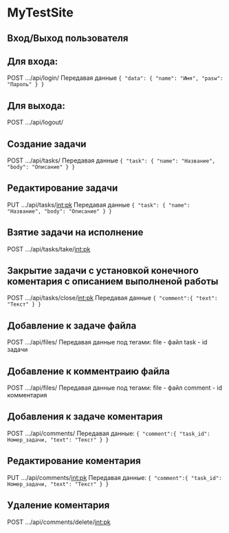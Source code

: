 # MyTestSite
## Вход/Выход пользователя
## Для входа:
POST .../api/login/
Передавая данные
`{
    "data": {
    	"name": "Имя",
    	"pasw": "Пароль"
    }
}`

## Для выхода:
POST .../api/logout/

## Создание задачи
POST .../api/tasks/
Передавая данные
`{
  "task": {
      "name": "Название",
      "body": "Описание"
    }
}`

## Редактирование задачи
PUT .../api/tasks/<int:pk>
Передавая данные
`{
  "task": {
      "name": "Название",
      "body": "Описание"
    }
}`

## Взятие задачи на исполнение
POST .../api/tasks/take/<int:pk>

## Закрытие задачи с установкой конечного коментария с описанием выполненой работы
POST .../api/tasks/close/<int:pk>
Передавая данные
`{
"comment":{
            "text": "Текст"
}
}`

## Добавление к задаче файла
POST .../api/files/
Передавая данные под тегами:
file - файл
task - id задачи

## Добавление к комментраию файла
POST .../api/files/
Передавая данные под тегами:
file - файл
comment - id комментария

## Добавления к задаче коментария
POST .../api/comments/
Передавая данные:
`{
"comment":{
            "task_id": Номер_задачи,
            "text": "Текст"
}
}`

## Редактирование коментария
PUT .../api/comments/<int:pk>
Передавая данные:
`{
"comment":{
            "task_id": Номер_задачи,
            "text": "Текст"
}
}`

## Удаление коментария
POST .../api/comments/delete/<int:pk>
